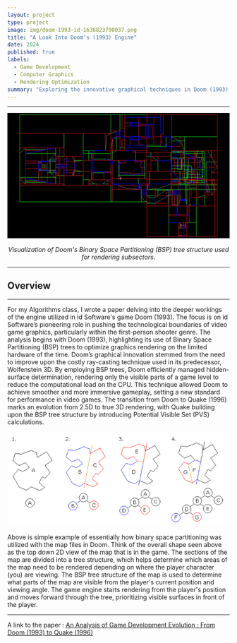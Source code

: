 ```yaml
---
layout: project
type: project
image: img/doom-1993-id-1638823790037.png
title: "A Look Into Doom's (1993) Engine"
date: 2024
published: true
labels:
  - Game Development
  - Computer Graphics
  - Rendering Optimization
summary: "Exploring the innovative graphical techniques in Doom (1993) and Quake (1996) that revolutionized real-time rendering and set new standards in video game development."
---
```


<hr>
<img class="img-fluid" src="../img/bsp_doom_ssectors.png">

<div style="text-align: center">
<p><em>Visualization of Doom's Binary Space Partitioning (BSP) tree structure used for rendering subsectors.</em></p>
</div>

<hr>

## Overview

<hr>

For my Algorithms class, I wrote a paper delving into the deeper workings of the engine utilized in id Software's game Doom (1993). The focus is on id Software’s pioneering role in pushing the technological boundaries of video game graphics, particularly within the first-person shooter genre. The analysis begins with Doom (1993), highlighting its use of Binary Space Partitioning (BSP) trees to optimize graphics rendering on the limited hardware of the time. Doom’s graphical innovation stemmed from the need to improve upon the costly ray-casting technique used in its predecessor, Wolfenstein 3D. By employing BSP trees, Doom efficiently managed hidden-surface determination, rendering only the visible parts of a game level to reduce the computational load on the CPU. This technique allowed Doom to achieve smoother and more immersive gameplay, setting a new standard for performance in video games. The transition from Doom to Quake (1996) marks an evolution from 2.5D to true 3D rendering, with Quake building upon the BSP tree structure by introducing Potential Visible Set (PVS) calculations.

<img class="img-fluid" src="../img/Binary_space_partition.png">

Above is simple example of essentially how binary space partitioning was utilized with the map files in Doom. Think of the overall shape seen above as the top down 2D view of the map that is in the game. The sections of the map are divided into a tree structure, which helps determine which areas of the map need to be rendered depending on where the player character (you) are viewing. The BSP tree structure of the map is used to determine what parts of the map are visible from the player's current position and viewing angle. The game engine starts rendering from the player's position and moves forward through the tree, prioritizing visible surfaces in front of the player.

<hr>

A link to the paper : [An Analysis of Game Development Evolution : From Doom (1993) to Quake (1996)](https://docs.google.com/document/d/1vllxXh5O_0GWxGrbAjIGfFCpPITA7LavtaLB3MWYlaI/edit?usp=sharing)
